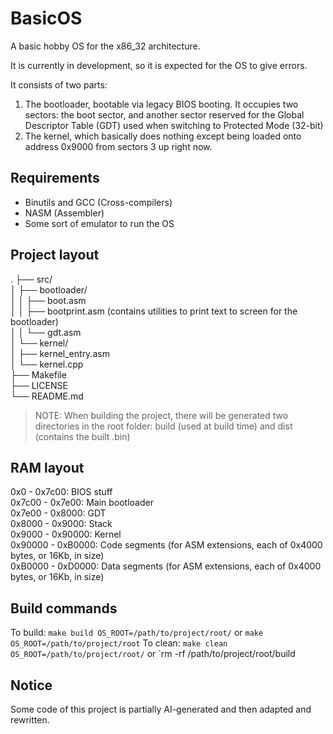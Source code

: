 # BasicOS

A basic hobby OS for the x86_32 architecture.

It is currently in development, so it is expected for the OS to give errors.

It consists of two parts:
1. The bootloader, bootable via legacy BIOS booting. It occupies two sectors: the boot sector, and another sector reserved for the Global Descriptor Table (GDT) used when switching to Protected Mode (32-bit)
2. The kernel, which basically does nothing except being loaded onto address 0x9000 from sectors 3 up right now.


  
## Requirements

- Binutils and GCC (Cross-compilers)
- NASM (Assembler)
- Some sort of emulator to run the OS


  
## Project layout

.
├── src/  
│   ├── bootloader/  
│   │   ├── boot.asm  
│   │   ├── bootprint.asm (contains utilities to print text to screen for the bootloader)  
│   │   └── gdt.asm  
│   └── kernel/  
│       ├── kernel_entry.asm  
│       └── kernel.cpp  
├── Makefile  
├── LICENSE  
└── README.md  

>NOTE: When building the project, there will be generated two directories in the root folder: build (used at build time) and dist (contains the built .bin)


  
## RAM layout

0x0 - 0x7c00: BIOS stuff  
0x7c00 - 0x7e00: Main bootloader  
0x7e00 - 0x8000: GDT  
0x8000 - 0x9000: Stack  
0x9000 - 0x90000: Kernel  
0x90000 - 0xB0000: Code segments (for ASM extensions, each of 0x4000 bytes, or 16Kb, in size)  
0xB0000 - 0xD0000: Data segments (for ASM extensions, each of 0x4000 bytes, or 16Kb, in size)  

  
## Build commands

To build: `make build OS_ROOT=/path/to/project/root/` or `make OS_ROOT=/path/to/project/root`
To clean: `make clean OS_ROOT=/path/to/project/root/` or `rm -rf /path/to/project/root/build

  
## Notice

Some code of this project is partially AI-generated and then adapted and rewritten.
